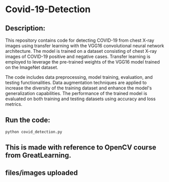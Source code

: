 # Covid-19-Detection

## Description:
This repository contains code for detecting COVID-19 from chest X-ray images using transfer learning with the VGG16 convolutional neural network architecture. The model is trained on a dataset consisting of chest X-ray images of COVID-19 positive and negative cases. Transfer learning is employed to leverage the pre-trained weights of the VGG16 model trained on the ImageNet dataset.

The code includes data preprocessing, model training, evaluation, and testing functionalities. Data augmentation techniques are applied to increase the diversity of the training dataset and enhance the model's generalization capabilities. The performance of the trained model is evaluated on both training and testing datasets using accuracy and loss metrics.

## Run the code:
`python covid_detection.py`

## This is made with reference to OpenCV course from GreatLearning.

## files/images uploaded
